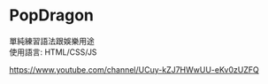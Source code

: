 # PopDragon
單純練習語法跟娛樂用途 <br>
使用語言: HTML/CSS/JS

https://www.youtube.com/channel/UCuy-kZJ7HWwUU-eKv0zUZFQ
